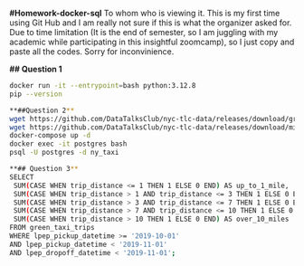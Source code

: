 **#Homework-docker-sql**
To whom who is viewing it. This is my first time using Git Hub and I am really not sure if this is what the organizer asked for. Due to time limitation (It is the end of semester, so I am juggling with my academic while participating in this insightful zoomcamp), so I just copy and paste all the codes. Sorry for inconvinience. 

**## Question 1**
   ```bash
   docker run -it --entrypoint=bash python:3.12.8
   pip --version

**##Question 2**
wget https://github.com/DataTalksClub/nyc-tlc-data/releases/download/green/green_tripdata_2019-10.csv.gz
wget https://github.com/DataTalksClub/nyc-tlc-data/releases/download/misc/taxi_zone_lookup.csv
docker-compose up -d
docker exec -it postgres bash
psql -U postgres -d ny_taxi

**## Question 3**
SELECT
    SUM(CASE WHEN trip_distance <= 1 THEN 1 ELSE 0 END) AS up_to_1_mile,
    SUM(CASE WHEN trip_distance > 1 AND trip_distance <= 3 THEN 1 ELSE 0 END) AS between_1_and_3_miles,
    SUM(CASE WHEN trip_distance > 3 AND trip_distance <= 7 THEN 1 ELSE 0 END) AS between_3_and_7_miles,
    SUM(CASE WHEN trip_distance > 7 AND trip_distance <= 10 THEN 1 ELSE 0 END) AS between_7_and_10_miles,
    SUM(CASE WHEN trip_distance > 10 THEN 1 ELSE 0 END) AS over_10_miles
FROM green_taxi_trips
WHERE lpep_pickup_datetime >= '2019-10-01'
  AND lpep_pickup_datetime < '2019-11-01'
  AND lpep_dropoff_datetime < '2019-11-01';
